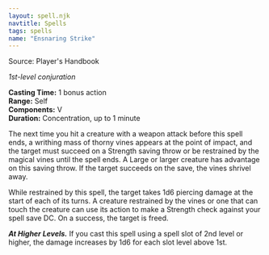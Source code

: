```yaml
---
layout: spell.njk
navtitle: Spells
tags: spells
name: "Ensnaring Strike"
---
```

Source: Player's Handbook

_1st-level conjuration_

**Casting Time:** 1 bonus action  
**Range:** Self  
**Components:** V  
**Duration:** Concentration, up to 1 minute

The next time you hit a creature with a weapon attack before this spell ends, a writhing mass of thorny vines appears at the point of impact, and the target must succeed on a Strength saving throw or be restrained by the magical vines until the spell ends. A Large or larger creature has advantage on this saving throw. If the target succeeds on the save, the vines shrivel away.

While restrained by this spell, the target takes 1d6 piercing damage at the start of each of its turns. A creature restrained by the vines or one that can touch the creature can use its action to make a Strength check against your spell save DC. On a success, the target is freed.

**_At Higher Levels._** If you cast this spell using a spell slot of 2nd level or higher, the damage increases by 1d6 for each slot level above 1st.